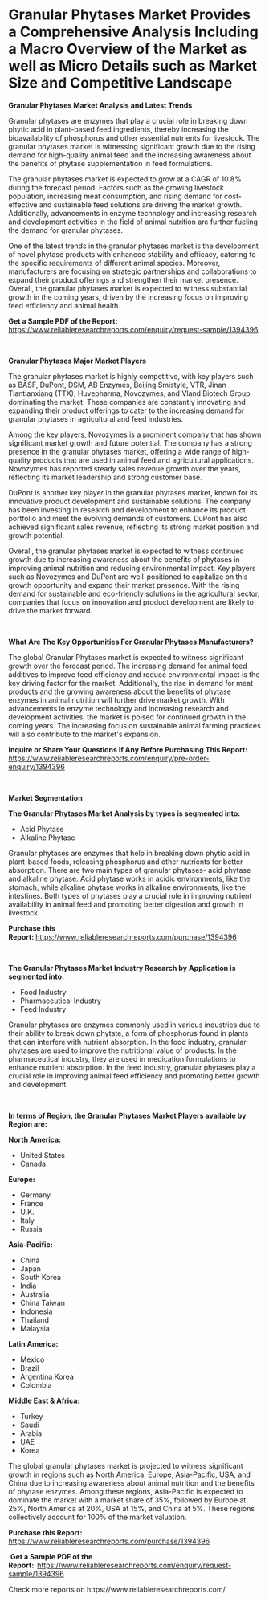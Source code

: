 <p><h1>Granular Phytases Market Provides a Comprehensive Analysis Including a Macro Overview of the Market as well as Micro Details such as Market Size and Competitive Landscape</h1></p><p><strong>Granular Phytases Market Analysis and Latest Trends</strong></p>
<p><p>Granular phytases are enzymes that play a crucial role in breaking down phytic acid in plant-based feed ingredients, thereby increasing the bioavailability of phosphorus and other essential nutrients for livestock. The granular phytases market is witnessing significant growth due to the rising demand for high-quality animal feed and the increasing awareness about the benefits of phytase supplementation in feed formulations. </p><p>The granular phytases market is expected to grow at a CAGR of 10.8% during the forecast period. Factors such as the growing livestock population, increasing meat consumption, and rising demand for cost-effective and sustainable feed solutions are driving the market growth. Additionally, advancements in enzyme technology and increasing research and development activities in the field of animal nutrition are further fueling the demand for granular phytases.</p><p>One of the latest trends in the granular phytases market is the development of novel phytase products with enhanced stability and efficacy, catering to the specific requirements of different animal species. Moreover, manufacturers are focusing on strategic partnerships and collaborations to expand their product offerings and strengthen their market presence. Overall, the granular phytases market is expected to witness substantial growth in the coming years, driven by the increasing focus on improving feed efficiency and animal health.</p></p>
<p><strong>Get a Sample PDF of the Report:&nbsp;</strong> <a href="https://www.reliableresearchreports.com/enquiry/request-sample/1394396">https://www.reliableresearchreports.com/enquiry/request-sample/1394396</a></p>
<p>&nbsp;</p>
<p><strong>Granular Phytases Major Market Players</strong></p>
<p><p>The granular phytases market is highly competitive, with key players such as BASF, DuPont, DSM, AB Enzymes, Beijing Smistyle, VTR, Jinan Tiantianxiang (TTX), Huvepharma, Novozymes, and Vland Biotech Group dominating the market. These companies are constantly innovating and expanding their product offerings to cater to the increasing demand for granular phytases in agricultural and feed industries.</p><p>Among the key players, Novozymes is a prominent company that has shown significant market growth and future potential. The company has a strong presence in the granular phytases market, offering a wide range of high-quality products that are used in animal feed and agricultural applications. Novozymes has reported steady sales revenue growth over the years, reflecting its market leadership and strong customer base.</p><p>DuPont is another key player in the granular phytases market, known for its innovative product development and sustainable solutions. The company has been investing in research and development to enhance its product portfolio and meet the evolving demands of customers. DuPont has also achieved significant sales revenue, reflecting its strong market position and growth potential.</p><p>Overall, the granular phytases market is expected to witness continued growth due to increasing awareness about the benefits of phytases in improving animal nutrition and reducing environmental impact. Key players such as Novozymes and DuPont are well-positioned to capitalize on this growth opportunity and expand their market presence. With the rising demand for sustainable and eco-friendly solutions in the agricultural sector, companies that focus on innovation and product development are likely to drive the market forward.</p></p>
<p>&nbsp;</p>
<p><strong>What Are The Key Opportunities For Granular Phytases Manufacturers?</strong></p>
<p><p>The global Granular Phytases market is expected to witness significant growth over the forecast period. The increasing demand for animal feed additives to improve feed efficiency and reduce environmental impact is the key driving factor for the market. Additionally, the rise in demand for meat products and the growing awareness about the benefits of phytase enzymes in animal nutrition will further drive market growth. With advancements in enzyme technology and increasing research and development activities, the market is poised for continued growth in the coming years. The increasing focus on sustainable animal farming practices will also contribute to the market's expansion.</p></p>
<p><strong>Inquire or Share Your Questions If Any Before Purchasing This Report:</strong> <a href="https://www.reliableresearchreports.com/enquiry/pre-order-enquiry/1394396">https://www.reliableresearchreports.com/enquiry/pre-order-enquiry/1394396</a></p>
<p>&nbsp;</p>
<p><strong>Market Segmentation</strong></p>
<p><strong>The Granular Phytases Market Analysis by types is segmented into:</strong></p>
<p><ul><li>Acid Phytase</li><li>Alkaline Phytase</li></ul></p>
<p><p>Granular phytases are enzymes that help in breaking down phytic acid in plant-based foods, releasing phosphorus and other nutrients for better absorption. There are two main types of granular phytases- acid phytase and alkaline phytase. Acid phytase works in acidic environments, like the stomach, while alkaline phytase works in alkaline environments, like the intestines. Both types of phytases play a crucial role in improving nutrient availability in animal feed and promoting better digestion and growth in livestock.</p></p>
<p><strong>Purchase this Report:&nbsp;</strong><a href="https://www.reliableresearchreports.com/purchase/1394396">https://www.reliableresearchreports.com/purchase/1394396</a></p>
<p>&nbsp;</p>
<p><strong>The Granular Phytases Market Industry Research by Application is segmented into:</strong></p>
<p><ul><li>Food Industry</li><li>Pharmaceutical Industry</li><li>Feed Industry</li></ul></p>
<p><p>Granular phytases are enzymes commonly used in various industries due to their ability to break down phytate, a form of phosphorus found in plants that can interfere with nutrient absorption. In the food industry, granular phytases are used to improve the nutritional value of products. In the pharmaceutical industry, they are used in medication formulations to enhance nutrient absorption. In the feed industry, granular phytases play a crucial role in improving animal feed efficiency and promoting better growth and development.</p></p>
<p>&nbsp;</p>
<p><strong>In terms of Region, the Granular Phytases Market Players available by Region are:</strong></p>
<p>
    <p> <strong> North America: </strong>
        <ul>
            <li>United States</li>
            <li>Canada</li>
        </ul>
        </p> 
    <p> <strong> Europe: </strong>
        <ul>
            <li>Germany</li>
            <li>France</li>
            <li>U.K.</li>
            <li>Italy</li>
            <li>Russia</li>
        </ul>
        </p> 
    <p> <strong> Asia-Pacific: </strong>
        <ul>
            <li>China</li>
            <li>Japan</li>
            <li>South Korea</li>
            <li>India</li>
            <li>Australia</li>
            <li>China Taiwan</li>
            <li>Indonesia</li>
            <li>Thailand</li>
            <li>Malaysia</li>
        </ul>
        </p> 
    <p> <strong> Latin America: </strong>
        <ul>
            <li>Mexico</li>
            <li>Brazil</li>
            <li>Argentina Korea</li>
            <li>Colombia</li>
        </ul>
        </p> 
    <p> <strong> Middle East & Africa: </strong>
        <ul>
            <li>Turkey</li>
            <li>Saudi</li>
            <li>Arabia</li>
            <li>UAE</li>
            <li>Korea</li>
        </ul>
    </p>
    </p>
<p><p>The global granular phytases market is projected to witness significant growth in regions such as North America, Europe, Asia-Pacific, USA, and China due to increasing awareness about animal nutrition and the benefits of phytase enzymes. Among these regions, Asia-Pacific is expected to dominate the market with a market share of 35%, followed by Europe at 25%, North America at 20%, USA at 15%, and China at 5%. These regions collectively account for 100% of the market valuation.</p></p>
<p><strong>Purchase this Report: </strong><a href="https://www.reliableresearchreports.com/purchase/1394396">https://www.reliableresearchreports.com/purchase/1394396</a></p>
<p>&nbsp;<strong>Get a Sample PDF of the Report:&nbsp;&nbsp;</strong><a href="https://www.reliableresearchreports.com/enquiry/request-sample/1394396">https://www.reliableresearchreports.com/enquiry/request-sample/1394396</a></p>
<p><strong></strong></p>
<p>Check more reports on https://www.reliableresearchreports.com/</p>